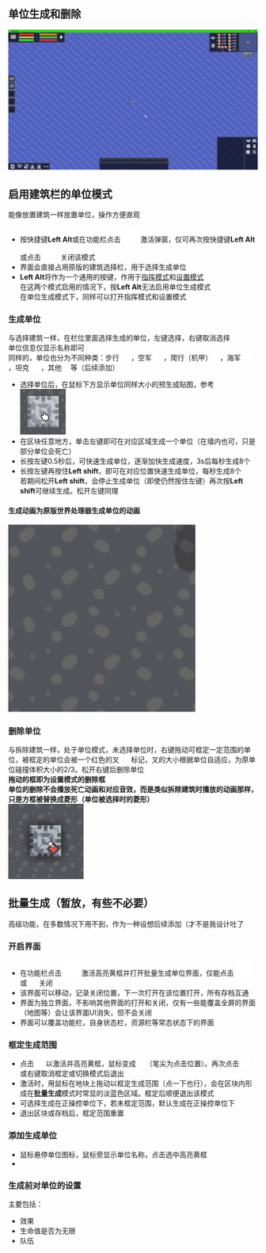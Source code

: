 ## 单位生成和删除 
![alt text](图/单位模式.png)
## 启用建筑栏的单位模式
能像放置建筑一样放置单位，操作方便直观  
- 按快捷键**Left Alt**或在功能栏点击 ![alt text](图/spawn-unit.png) 激活弹窗，仅可再次按快捷键**Left Alt**或点击 ![alt text](图/spawn-unit.png) 关闭该模式
- 界面会直接占用原版的建筑选择栏，用于选择生成单位
- **Left Alt**将作为一个通用的按键，作用于[指挥模式](../../显示优化/重构原版UI/指挥栏.md)和[设置模式](../../../../#已完成项目优化&添加/设置模式扩展-单位.md)  
在这两个模式启用的情况下，按**Left Alt**无法启用单位生成模式  
在单位生成模式下，同样可以打开指挥模式和设置模式
### 生成单位
与选择建筑一样，在栏位里面选择生成的单位，左键选择，右键取消选择  
单位信息仅显示名称即可  
同样的，单位也分为不同种类：步行 ![alt text](图/infantry.png) ，空军 ![alt text](图/luftwaffe.png) ，爬行（机甲）![alt text](图/mecha.png)，海军 ![alt text](图/navy.png) ，坦克 ![alt text](图/tank.png) ，其他 ![alt text](图/effect.png) 等（后续添加）
- 选择单位后，在鼠标下方显示单位同样大小的预生成贴图，参考  
  ![alt text](图/预建造.gif)
- 在区块任意地方，单击左键即可在对应区域生成一个单位（在墙内也可，只是部分单位会死亡）
- 长按左键0.5秒后，可快速生成单位，逐渐加快生成速度，3s后每秒生成8个
- 长按左键再按住**Left shift**，即可在对应位置快速生成单位，每秒生成8个  
若期间松开**Left shift**，会停止生成单位（即使仍然按住左键）再次按**Left shift**可继续生成。松开左键同理  
#### 生成动画为原版世界处理器生成单位的动画  

![alt text](图/生成动画.gif)
### 删除单位
与拆除建筑一样，处于单位模式，未选择单位时，右键拖动可框定一定范围的单位，被框定的单位会被一个红色的叉 ![alt text](图/cancel.png) 标记，叉的大小根据单位自适应，为原单位碰撞体积大小的2/3。松开右键后删除单位  
**拖动的框即为设置模式的删除框**  
**单位的删除不会播放死亡动画和对应音效，而是类似拆除建筑时播放的动画那样，只是方框被替换成菱形（单位被选择时的菱形）**  
![alt text](图/参考动画.gif)
## 批量生成（暂放，有些不必要）
高级功能，在多数情况下用不到，作为一种设想后续添加（才不是我设计吐了
### 开启界面
- 在功能栏点击 ![alt text](图/spawn-uint-multiple.png) 激活高亮黄框并打开批量生成单位界面，仅能点击 ![alt text](图/spawn-uint-multiple.png) 或 ![alt text](图/cancel.png)  关闭  
- 该界面可以移动，记录关闭位置，下一次打开在该位置打开，所有存档互通
- 界面为独立界面，不影响其他界面的打开和关闭，仅有一些能覆盖全屏的界面（地图等）会让该界面UI消失，但不会关闭
- 界面可以覆盖功能栏，自身状态栏，资源栏等常态状态下的界面
### 框定生成范围
- 点击 ![alt text](图/pencil.png) 以激活并高亮黄框，鼠标变成 ![alt text](图/pencil.png)（笔尖为点击位置）。再次点击 ![alt text](图/pencil.png) 或右键取消框定或切换模式后退出  
- 激活时，用鼠标在地块上拖动以框定生成范围（点一下也行），会在区块内形成在**批量生成**模式时常显的淡蓝色区域。框定后顺便退出该模式
- 可选择生成在正操控单位下，若未框定范围，默认生成在正操控单位下
- 退出区块或存档后，框定范围重置
### 添加生成单位
- 鼠标悬停单位图标，鼠标旁显示单位名称，点击选中高亮黄框
- 
### 生成前对单位的设置
主要包括：
- 效果
- 生命值是否为无限
- 队伍